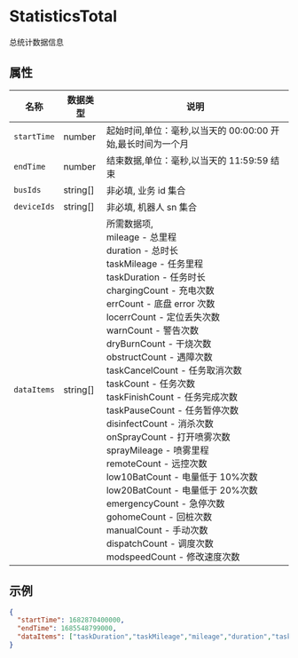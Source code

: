 ﻿# StatisticsTotal

总统计数据信息

## 属性

| 名称        | 数据类型 | 说明                                                                                                                             |
| ----------- | -------- | -------------------------------------------------------------------------------------------------------------------------------- |
| `startTime` | number   | 起始时间,单位：毫秒,以当天的 00:00:00 开始,最长时间为一个月                                                                      |
| `endTime`   | number   | 结束数据,单位：毫秒,以当天的 11:59:59 结束                                                                                       |
| `busIds`    | string[] | 非必填, 业务 id 集合                                                                                                             |
| `deviceIds` | string[] | 非必填, 机器人 sn 集合                                                                                                           |
| `dataItems` | string[] | 所需数据项, <br/>mileage - 总里程<br/>duration - 总时长<br/>taskMileage - 任务里程<br/> taskDuration - 任务时长<br/>chargingCount -  充电次数<br/> errCount - 底盘 error 次数<br/>locerrCount - 定位丢失次数<br/>warnCount - 警告次数<br/>dryBurnCount - 干烧次数<br/>obstructCount - 遇障次数<br/>taskCancelCount - 任务取消次数<br/>taskCount - 任务次数<br/>taskFinishCount - 任务完成次数<br/>taskPauseCount - 任务暂停次数<br/>disinfectCount - 消杀次数<br/>onSprayCount - 打开喷雾次数<br/>sprayMileage - 喷雾里程<br/>remoteCount - 远控次数<br/>low10BatCount - 电量低于 10%次数<br/>low20BatCount - 电量低于 20%次数<br/>emergencyCount - 急停次数<br/>gohomeCount - 回桩次数<br/>manualCount - 手动次数<br/>dispatchCount - 调度次数<br/>modspeedCount - 修改速度次数 |

## 示例

```json
{
  "startTime": 1682870400000,
  "endTime": 1685548799000,
  "dataItems": ["taskDuration","taskMileage","mileage","duration","taskCount"]
}
```
